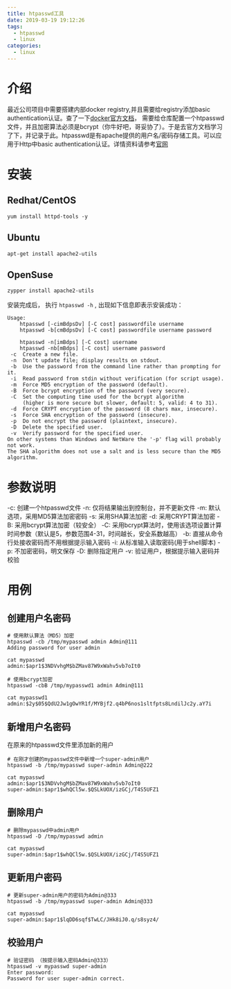 ```yaml
---
title: htpasswd工具
date: 2019-03-19 19:12:26
tags:   
  - htpasswd
  - linux
categories:
  - linux
---
```


# 介绍
最近公司项目中需要搭建内部docker registry,并且需要给registry添加basic authentication认证。查了一下[docker官方文档](https://docs.docker.com/registry/configuration/#token)， 需要给仓库配置一个htpasswd文件，并且加密算法必须是bcrypt（你牛好吧，哥妥协了）。于是去官方文档学习了下，并记录于此。htpasswd是有apache提供的用户名/密码存储工具。可以应用于Http中basic authentication认证。详情资料请参考[官网](https://httpd.apache.org/docs/2.4/programs/htpasswd.html)

# 安装

## Redhat/CentOS

```angular2html
yum install httpd-tools -y
```
## Ubuntu


```angular2html
apt-get install apache2-utils
```

## OpenSuse

```bash
zypper install apache2-utils
```
安装完成后， 执行 `htpasswd -h` , 出现如下信息即表示安装成功：

```
Usage:
	htpasswd [-cimBdpsDv] [-C cost] passwordfile username
	htpasswd -b[cmBdpsDv] [-C cost] passwordfile username password

	htpasswd -n[imBdps] [-C cost] username
	htpasswd -nb[mBdps] [-C cost] username password
 -c  Create a new file.
 -n  Don't update file; display results on stdout.
 -b  Use the password from the command line rather than prompting for it.
 -i  Read password from stdin without verification (for script usage).
 -m  Force MD5 encryption of the password (default).
 -B  Force bcrypt encryption of the password (very secure).
 -C  Set the computing time used for the bcrypt algorithm
     (higher is more secure but slower, default: 5, valid: 4 to 31).
 -d  Force CRYPT encryption of the password (8 chars max, insecure).
 -s  Force SHA encryption of the password (insecure).
 -p  Do not encrypt the password (plaintext, insecure).
 -D  Delete the specified user.
 -v  Verify password for the specified user.
On other systems than Windows and NetWare the '-p' flag will probably not work.
The SHA algorithm does not use a salt and is less secure than the MD5 algorithm.
```
# 参数说明

-c: 创建一个htpasswd文件
-n: 仅将结果输出到控制台，并不更新文件
-m: 默认选项，采用MD5算法加密密码
-s: 采用SHA算法加密
-d: 采用CRYPT算法加密
-B: 采用bcrypt算法加密（较安全）
-C: 采用bcrypt算法时，使用该选项设置计算时间参数（默认是5，参数范围4-31，时间越长，安全系数越高）
-b: 直接从命令行处接收密码而不用根据提示输入密码
-i: 从标准输入读取密码(用于shell脚本)
-p: 不加密密码，明文保存
-D: 删除指定用户
-v: 验证用户，根据提示输入密码并校验

# 用例

## 创建用户名密码
```angular2html
# 使用默认算法（MD5）加密
htpasswd -cb /tmp/mypasswd admin Admin@111
Adding password for user admin

cat mypasswd 
admin:$apr1$3NDVvhgM$bZMav87W9xWahv5vb7oIt0

# 使用bcrypt加密
htpasswd -cbB /tmp/mypasswd1 admin Admin@111

cat mypasswd1
admin:$2y$05$QdU2Jw1gOwYR1f/MYBjf2.q4bP6nos1sltfpts8LndilJc2y.aY7i
```

## 新增用户名密码
在原来的htpasswd文件里添加新的用户

```angular2html
# 在刚才创建的mypasswd文件中新增一个super-admin用户
htpasswd -b /tmp/mypasswd super-admin Admin@222

cat mypasswd
admin:$apr1$3NDVvhgM$bZMav87W9xWahv5vb7oIt0
super-admin:$apr1$whQCl5w.$QSLkUOX/izGCj/T4S5UFZ1
```

## 删除用户

```angular2html
# 删除mypasswd中admin用户
htpasswd -D /tmp/mypasswd admin

cat mypasswd
super-admin:$apr1$whQCl5w.$QSLkUOX/izGCj/T4S5UFZ1
```

## 更新用户密码

```angular2html
# 更新super-admin用户的密码为Admin@333
htpasswd -b /tmp/mypasswd super-admin Admin@333

cat mypasswd
super-admin:$apr1$lqDD6sqf$TwLC/JHk8iJ0.q/s8syz4/
```

## 校验用户

```angular2html
# 验证密码 （按提示输入密码Admin@333）
htpasswd -v mypasswd super-admin
Enter password: 
Password for user super-admin correct.
```


